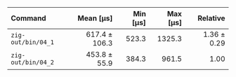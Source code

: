 | Command | Mean [µs] | Min [µs] | Max [µs] | Relative |
|:---|---:|---:|---:|---:|
| `zig-out/bin/04_1` | 617.4 ± 106.3 | 523.3 | 1325.3 | 1.36 ± 0.29 |
| `zig-out/bin/04_2` | 453.8 ± 55.9 | 384.3 | 961.5 | 1.00 |
